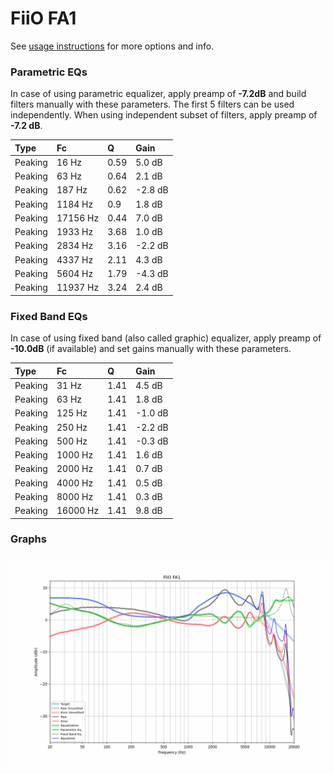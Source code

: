 # FiiO FA1
See [usage instructions](https://github.com/jaakkopasanen/AutoEq#usage) for more options and info.

### Parametric EQs
In case of using parametric equalizer, apply preamp of **-7.2dB** and build filters manually
with these parameters. The first 5 filters can be used independently.
When using independent subset of filters, apply preamp of **-7.2 dB**.

| Type    | Fc       |    Q | Gain    |
|:--------|:---------|:-----|:--------|
| Peaking | 16 Hz    | 0.59 | 5.0 dB  |
| Peaking | 63 Hz    | 0.64 | 2.1 dB  |
| Peaking | 187 Hz   | 0.62 | -2.8 dB |
| Peaking | 1184 Hz  | 0.9  | 1.8 dB  |
| Peaking | 17156 Hz | 0.44 | 7.0 dB  |
| Peaking | 1933 Hz  | 3.68 | 1.0 dB  |
| Peaking | 2834 Hz  | 3.16 | -2.2 dB |
| Peaking | 4337 Hz  | 2.11 | 4.3 dB  |
| Peaking | 5604 Hz  | 1.79 | -4.3 dB |
| Peaking | 11937 Hz | 3.24 | 2.4 dB  |

### Fixed Band EQs
In case of using fixed band (also called graphic) equalizer, apply preamp of **-10.0dB**
(if available) and set gains manually with these parameters.

| Type    | Fc       |    Q | Gain    |
|:--------|:---------|:-----|:--------|
| Peaking | 31 Hz    | 1.41 | 4.5 dB  |
| Peaking | 63 Hz    | 1.41 | 1.8 dB  |
| Peaking | 125 Hz   | 1.41 | -1.0 dB |
| Peaking | 250 Hz   | 1.41 | -2.2 dB |
| Peaking | 500 Hz   | 1.41 | -0.3 dB |
| Peaking | 1000 Hz  | 1.41 | 1.6 dB  |
| Peaking | 2000 Hz  | 1.41 | 0.7 dB  |
| Peaking | 4000 Hz  | 1.41 | 0.5 dB  |
| Peaking | 8000 Hz  | 1.41 | 0.3 dB  |
| Peaking | 16000 Hz | 1.41 | 9.8 dB  |

### Graphs
![](./FiiO%20FA1.png)
